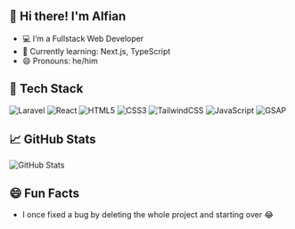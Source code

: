 ## 👋 Hi there! I'm Alfian
- 💻 I’m a Fullstack Web Developer
- 🌱 Currently learning: Next.js, TypeScript
- 😄 Pronouns: he/him

## 🚀 Tech Stack
![Laravel](https://img.shields.io/badge/Laravel-FF2D20?style=flat-square&logo=laravel&logoColor=white)
![React](https://img.shields.io/badge/React-20232A?style=flat&logo=react&logoColor=61DAFB)
![HTML5](https://img.shields.io/badge/HTML5-E34F26?style=for-the-badge&logo=html5&logoColor=white)
![CSS3](https://img.shields.io/badge/CSS3-1572B6?style=for-the-badge&logo=css3&logoColor=white)
![TailwindCSS](https://img.shields.io/badge/TailwindCSS-06B6D4?style=for-the-badge&logo=tailwindcss&logoColor=white)
![JavaScript](https://img.shields.io/badge/JavaScript-F7DF1E?style=for-the-badge&logo=javascript&logoColor=black)
![GSAP](https://img.shields.io/badge/GSAP-88CE02?style=for-the-badge&logo=greensock&logoColor=black)


## 📈 GitHub Stats

![GitHub Stats](https://github-readme-stats.vercel.app/api?username=alfnmldr&show_icons=true&theme=dark)

## 😄 Fun Facts
- I once fixed a bug by deleting the whole project and starting over 😂

